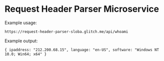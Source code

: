 Request Header Parser Microservice
=========================

Example usage:

`https://request-header-parser-sloba.glitch.me/api/whoami`

Example output:

`{ ipaddress: "212.200.68.15", language: "en-US", software: "Windows NT 10.0; Win64; x64" }`
